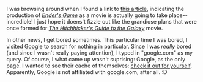 I was browsing around when I found a link to <a href="http://www.frescopictures.com/movies/ender/endersgame_update.html">this article</a>, indicating the production of <a href="http://search.barnesandnoble.com/booksearch/isbnInquiry.asp?isbn=0812550706"><i>Ender's Game</i></a> as a movie is actually going to take place--incredible!  I just hope it doens't fizzle out like the grandiose plans that were once formed for <a href="http://search.barnesandnoble.com/booksearch/isbnInquiry.asp?isbn=0517149257"><i>The Hitchhicker's Guide to the Galaxy</i></a> movie.

In other news, I get bored sometimes.  This particular time I was bored, I visited <a href="http://google.com">Google</a> to search for nothing in particular.  Since I was <i>really</i> bored (and since I wasn't really paying attention), I typed in "google.com" as my query.  Of course, I what came up wasn't suprising: Google, as the only page.  I wanted to see their cache of themselves: <a href="http://216.239.57.104/search?q=cache:zhool8dxBV4J:www.google.com/+&amp;hl=en&amp;ie=UTF-8">check it out for yourself</a>.  Apparently, Google is not affiliated with google.com, after all.  :D